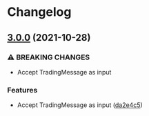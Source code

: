 # Changelog

## [3.0.0](https://www.github.com/Overmuse/trader/compare/v2.0.2...v3.0.0) (2021-10-28)


### ⚠ BREAKING CHANGES

* Accept TradingMessage as input

### Features

* Accept TradingMessage as input ([da2e4c5](https://www.github.com/Overmuse/trader/commit/da2e4c5a523291e05fc24e308b3641360a0eed65))
